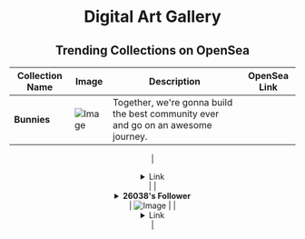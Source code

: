 <div align="center">

# Digital Art Gallery

## Trending Collections on OpenSea

| Collection Name                       | Image                                                                                     | Description                       | OpenSea Link                                                                                          |
|---------------------------------------|-------------------------------------------------------------------------------------------|-----------------------------------|--------------------------------------------------------------------------------------------------------|
| **Bunnies** | ![Image](https://i.seadn.io/s/raw/files/2a2773542fff75a8999154ebb054afeb.jpg?w=500&auto=format?w=200&auto=format) | Together, we're gonna build the best community ever and go on an awesome journey.

 | <details><summary>Link</summary>[Bunnies](https://opensea.io/collection/bunnies-15)</details> |
| **<details><summary>26038's Follower</summary></details>** | ![Image](https://i.seadn.io/s/raw/files/19f9f090920392cc3650cbdf4361755b.png?w=500&auto=format?w=200&auto=format) |  | <details><summary>Link</summary>[26038's Follower](https://opensea.io/collection/26038-s-follower)</details> |

</div>
